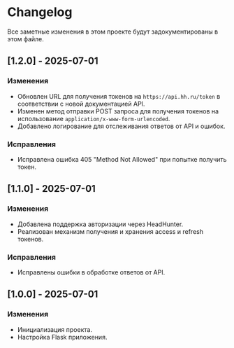# Changelog

Все заметные изменения в этом проекте будут задокументированы в этом файле.

## [1.2.0] - 2025-07-01

### Изменения
- Обновлен URL для получения токенов на `https://api.hh.ru/token` в соответствии с новой документацией API.
- Изменен метод отправки POST запроса для получения токенов на использование `application/x-www-form-urlencoded`.
- Добавлено логирование для отслеживания ответов от API и ошибок.

### Исправления
- Исправлена ошибка 405 "Method Not Allowed" при попытке получить токен.

## [1.1.0] - 2025-07-01

### Изменения
- Добавлена поддержка авторизации через HeadHunter.
- Реализован механизм получения и хранения access и refresh токенов.

### Исправления
- Исправлены ошибки в обработке ответов от API.

## [1.0.0] - 2025-07-01

### Изменения
- Инициализация проекта.
- Настройка Flask приложения.